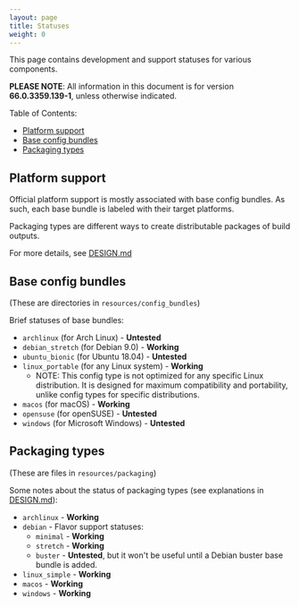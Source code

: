 ```yaml
---
layout: page
title: Statuses
weight: 0
---
```


This page contains development and support statuses for various components.

**PLEASE NOTE**: All information in this document is for version **66.0.3359.139-1**, unless otherwise indicated.

Table of Contents:

* [Platform support](#platform-support)
* [Base config bundles](#base-config-bundles)
* [Packaging types](#packaging-types)

## Platform support

Official platform support is mostly associated with base config bundles. As such, each base bundle is labeled with their target platforms.

Packaging types are different ways to create distributable packages of build outputs.

For more details, see [DESIGN.md](//github.com/Eloston/ungoogled-chromium/blob/develop/DESIGN.md)

## Base config bundles

(These are directories in `resources/config_bundles`)

Brief statuses of base bundles:

* `archlinux` (for Arch Linux) - **Untested**
* `debian_stretch` (for Debian 9.0) - **Working**
* `ubuntu_bionic` (for Ubuntu 18.04) - **Untested**
* `linux_portable` (for any Linux system) - **Working**
    * NOTE: This config type is not optimized for any specific Linux distribution. It is designed for maximum compatibility and portability, unlike config types for specific distributions.
* `macos` (for macOS) - **Working**
* `opensuse` (for openSUSE) - **Untested**
* `windows` (for Microsoft Windows) - **Untested**

## Packaging types

(These are files in `resources/packaging`)

Some notes about the status of packaging types (see explanations in [DESIGN.md](//github.com/Eloston/ungoogled-chromium/blob/develop/DESIGN.md)):

* `archlinux` - **Working**
* `debian` - Flavor support statuses:
    * `minimal` - **Working**
    * `stretch` - **Working**
    * `buster` - **Untested**, but it won't be useful until a Debian buster base bundle is added.
* `linux_simple` - **Working**
* `macos` - **Working**
* `windows` - **Working**

